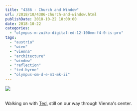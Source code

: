 ```yaml
---
title: "4386 - Church and Window"
url: /2018/10/4386-church-and-window.html
publishDate: 2018-10-22 18:00:00
date: 2018-10-22
categories: 
  - "olympus-m-zuiko-digital-ed-12-100mm-f4-0-is-pro"
tags: 
  - "austria"
  - "wien"
  - "vienna"
  - "architecture"
  - "window"
  - "reflection"
  - "ted-byrne"
  - "olympus-om-d-e-m1-mk-ii"
---
```

<div class="container">
<div class="center"><a target="_blank" href="https://d25zfm9zpd7gm5.cloudfront.net/1200x1200/2017/20170802_164141_lr.jpg"><img class="webfeedsFeaturedVisual" src="https://d25zfm9zpd7gm5.cloudfront.net/0600x0600/2017/20170802_164141_lr.jpg" /></a></div>
</div>
<br />

Walking on with [Ted](https://imagefiction.blogspot.com/), still on
our way through Vienna's center.